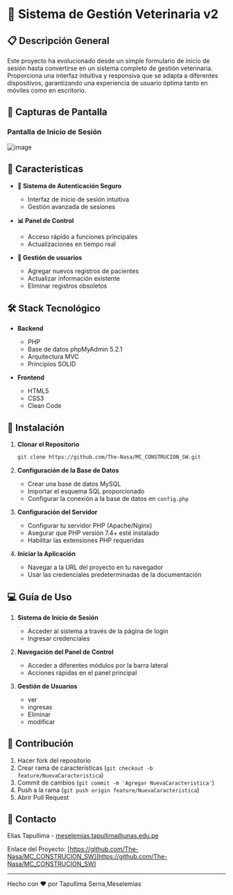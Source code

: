 # 🏥 Sistema de Gestión Veterinaria v2


## 📋 Descripción General

Este proyecto ha evolucionado desde un simple formulario de inicio de sesión hasta convertirse en un sistema completo de gestión veterinaria. Proporciona una interfaz intuitiva y responsiva que se adapta a diferentes dispositivos, garantizando una experiencia de usuario óptima tanto en móviles como en escritorio.

## 🎨 Capturas de Pantalla

### Pantalla de Inicio de Sesión
![image](https://github.com/user-attachments/assets/a26bb454-bbf8-444e-aeb2-28cf58789bf1)

## 🌟 Características

- **🔐 Sistema de Autenticación Seguro**
  - Interfaz de inicio de sesión intuitiva
  - Gestión avanzada de sesiones

- **📊 Panel de Control**
  - Acceso rápido a funciones principales
  - Actualizaciones en tiempo real

- **💉 Gestión de usuarios**
  - Agregar nuevos registros de pacientes
  - Actualizar información existente
  - Eliminar registros obsoletos

## 🛠️ Stack Tecnológico

- **Backend**
  - PHP
  - Base de datos phpMyAdmin 5.2.1
  - Arquitectura MVC
  - Principios SOLID

- **Frontend**
  - HTML5
  - CSS3
  - Clean Code

## 🚀 Instalación

1. **Clonar el Repositorio**
   ```bash
   git clone https://github.com/The-Nasa/MC_CONSTRUCION_SW.git
   ```

2. **Configuración de la Base de Datos**
   - Crear una base de datos MySQL
   - Importar el esquema SQL proporcionado
   - Configurar la conexión a la base de datos en `config.php`

3. **Configuración del Servidor**
   - Configurar tu servidor PHP (Apache/Nginx)
   - Asegurar que PHP versión 7.4+ esté instalado
   - Habilitar las extensiones PHP requeridas

4. **Iniciar la Aplicación**
   - Navegar a la URL del proyecto en tu navegador
   - Usar las credenciales predeterminadas de la documentación

## 💻 Guía de Uso

1. **Sistema de Inicio de Sesión**
   - Acceder al sistema a través de la página de login
   - Ingresar credenciales

2. **Navegación del Panel de Control**
   - Acceder a diferentes módulos por la barra lateral
   - Acciones rápidas en el panel principal

3. **Gestión de Usuarios**
   - ver  
   - ingresas 
   - Eliminar
   - modificar


## 🤝 Contribución

1. Hacer fork del repositorio
2. Crear rama de características (`git checkout -b feature/NuevaCaracteristica`)
3. Commit de cambios (`git commit -m 'Agregar NuevaCaracteristica'`)
4. Push a la rama (`git push origin feature/NuevaCaracteristica`)
5. Abrir Pull Request

## 📧 Contacto

Elías Tapullima - [meselemias.tapullima@unas.edu.pe](mailto:meselemias.tapullima@unas.edu.pe)

Enlace del Proyecto: [https://github.com/The-Nasa/MC_CONSTRUCION_SW](https://github.com/The-Nasa/MC_CONSTRUCION_SW)

---

Hecho con ❤️ por Tapullima Serna,Meselemias
